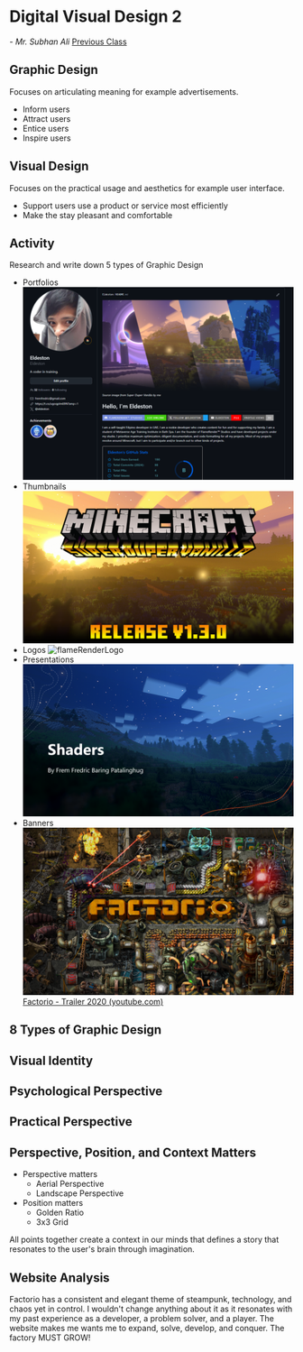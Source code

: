 # Digital Visual Design 2
*- Mr. Subhan Ali*
[Previous Class](../Class%2001/Class%2001%20Portfolio.md)
## Graphic Design
Focuses on articulating meaning for example advertisements.
- Inform users
- Attract users
- Entice users
- Inspire users
## Visual Design
Focuses on the practical usage and aesthetics for example user interface.
- Support users use a product or service most efficiently
- Make the stay pleasant and comfortable
## Activity
Research and write down 5 types of Graphic Design
- Portfolios
![Pasted image 20240917102247](Assets/Pasted%20image%2020240917102247.png)
- Thumbnails
![thumbnail](Assets/thumbnail.png)
- Logos
![flameRenderLogo](Assets/flameRenderLogo.gif)
- Presentations
![Pasted image 20240917102536](Assets/Pasted%20image%2020240917102536.png)
- Banners
![Pasted image 20240917105519](Assets/Pasted%20image%2020240917105519.png)
[Factorio - Trailer 2020 (youtube.com)](https://www.youtube.com/watch?v=J8SBp4SyvLc)
## 8 Types of Graphic Design

## Visual Identity

## Psychological Perspective

## Practical Perspective

## Perspective, Position, and Context Matters
- Perspective matters
	- Aerial Perspective
	- Landscape Perspective
- Position matters
	- Golden Ratio
	- 3x3 Grid

All points together create a context in our minds that defines a story that resonates to the user's brain through imagination.
## Website Analysis
Factorio has a consistent and elegant theme of steampunk, technology, and chaos yet in control. I wouldn't change anything about it as it resonates with my past experience as a developer, a problem solver, and a player. The website makes me wants me to expand, solve, develop, and conquer. The factory MUST GROW!